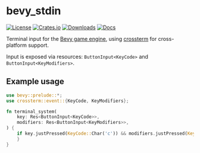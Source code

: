 # bevy_stdin

[![License](https://img.shields.io/badge/license-MIT%2FApache-blue.svg)](https://github.com/bevyengine/bevy#license)
[![Crates.io](https://img.shields.io/crates/v/bevy_stdin.svg)](https://crates.io/crates/bevy_stdin)
[![Downloads](https://img.shields.io/crates/d/bevy_stdin.svg)](https://crates.io/crates/bevy_stdin)
[![Docs](https://docs.rs/bevy_stdin/badge.svg)](https://docs.rs/bevy_stdin/latest/bevy_stdin/)

Terminal input for the [Bevy game engine](https://bevy.org/), using [crossterm](https://docs.rs/crossterm/latest/crossterm/) for cross-platform support.

Input is exposed via resources: `ButtonInput<KeyCode>` and `ButtonInput<KeyModifiers>`.

## Example usage

```rust
use bevy::prelude::*;
use crossterm::event::{KeyCode, KeyModifiers};

fn terminal_system(
    key: Res<ButtonInput<KeyCode>>,
    modifiers: Res<ButtonInput<KeyModifiers>>,
) {
    if key.justPressed(KeyCode::Char('c')) && modifiers.justPressed(KeyModifiers::CONTROL) {
    }
}
```
